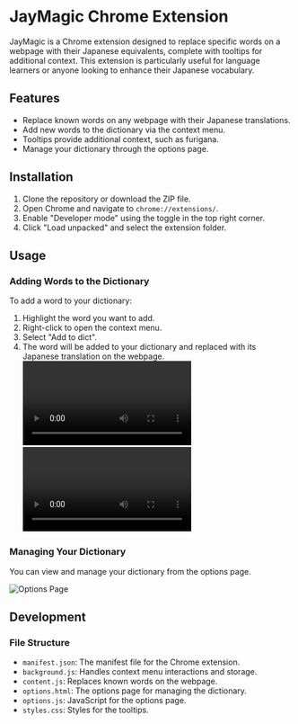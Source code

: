 # JayMagic Chrome Extension

JayMagic is a Chrome extension designed to replace specific words on a webpage with their Japanese equivalents, complete with tooltips for additional context. This extension is particularly useful for language learners or anyone looking to enhance their Japanese vocabulary.

## Features

- Replace known words on any webpage with their Japanese translations.
- Add new words to the dictionary via the context menu.
- Tooltips provide additional context, such as furigana.
- Manage your dictionary through the options page.

## Installation

1. Clone the repository or download the ZIP file.
2. Open Chrome and navigate to `chrome://extensions/`.
3. Enable "Developer mode" using the toggle in the top right corner.
4. Click "Load unpacked" and select the extension folder.

## Usage

### Adding Words to the Dictionary

To add a word to your dictionary:

1. Highlight the word you want to add.
2. Right-click to open the context menu.
3. Select "Add to dict".
4. The word will be added to your dictionary and replaced with its Japanese translation on the webpage.
![](my_video.mov)
![Context Menu in Action](https://i.gyazo.com/f858431e6db281894be393d6d80a07d1.mp4)

### Managing Your Dictionary

You can view and manage your dictionary from the options page.

![Options Page](https://i.gyazo.com/b7458b6cb82cabd8bf8fa9eed60d05e7.png)

## Development

### File Structure

- `manifest.json`: The manifest file for the Chrome extension.
- `background.js`: Handles context menu interactions and storage.
- `content.js`: Replaces known words on the webpage.
- `options.html`: The options page for managing the dictionary.
- `options.js`: JavaScript for the options page.
- `styles.css`: Styles for the tooltips.
